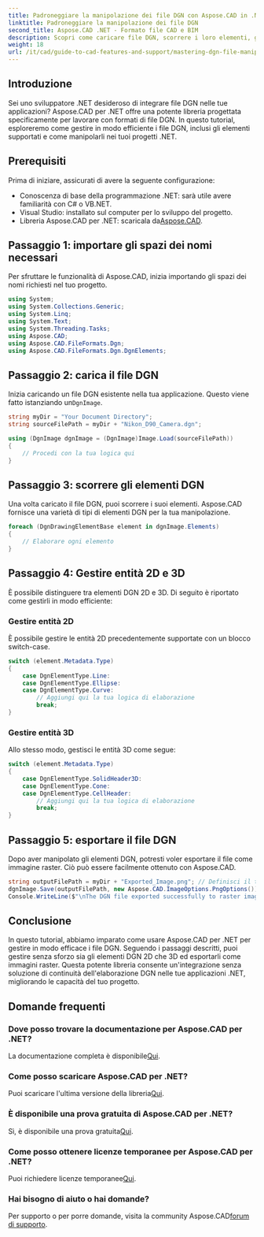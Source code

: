 ```yaml
---
title: Padroneggiare la manipolazione dei file DGN con Aspose.CAD in .NET
linktitle: Padroneggiare la manipolazione dei file DGN
second_title: Aspose.CAD .NET - Formato file CAD e BIM
description: Scopri come caricare file DGN, scorrere i loro elementi, gestire entità 2D e 3D ed esportarle come immagini raster, sfruttando al contempo le potenti funzionalità della libreria Aspose.CAD.
weight: 18
url: /it/cad/guide-to-cad-features-and-support/mastering-dgn-file-manipulation/
---
```

## Introduzione

Sei uno sviluppatore .NET desideroso di integrare file DGN nelle tue applicazioni? Aspose.CAD per .NET offre una potente libreria progettata specificamente per lavorare con formati di file DGN. In questo tutorial, esploreremo come gestire in modo efficiente i file DGN, inclusi gli elementi supportati e come manipolarli nei tuoi progetti .NET.

## Prerequisiti

Prima di iniziare, assicurati di avere la seguente configurazione:

- Conoscenza di base della programmazione .NET: sarà utile avere familiarità con C# o VB.NET.
- Visual Studio: installato sul computer per lo sviluppo del progetto.
-  Libreria Aspose.CAD per .NET: scaricala da[Aspose.CAD](https://releases.aspose.com/cad/net/).

## Passaggio 1: importare gli spazi dei nomi necessari

Per sfruttare le funzionalità di Aspose.CAD, inizia importando gli spazi dei nomi richiesti nel tuo progetto.

```csharp
using System;
using System.Collections.Generic;
using System.Linq;
using System.Text;
using System.Threading.Tasks;
using Aspose.CAD;
using Aspose.CAD.FileFormats.Dgn;
using Aspose.CAD.FileFormats.Dgn.DgnElements;
```

## Passaggio 2: carica il file DGN

 Inizia caricando un file DGN esistente nella tua applicazione. Questo viene fatto istanziando un`DgnImage`.

```csharp
string myDir = "Your Document Directory";
string sourceFilePath = myDir + "Nikon_D90_Camera.dgn";

using (DgnImage dgnImage = (DgnImage)Image.Load(sourceFilePath))
{
    // Procedi con la tua logica qui
}
```

## Passaggio 3: scorrere gli elementi DGN

Una volta caricato il file DGN, puoi scorrere i suoi elementi. Aspose.CAD fornisce una varietà di tipi di elementi DGN per la tua manipolazione.

```csharp
foreach (DgnDrawingElementBase element in dgnImage.Elements)
{
    // Elaborare ogni elemento
}
```

## Passaggio 4: Gestire entità 2D e 3D

È possibile distinguere tra elementi DGN 2D e 3D. Di seguito è riportato come gestirli in modo efficiente:

### Gestire entità 2D

È possibile gestire le entità 2D precedentemente supportate con un blocco switch-case.

```csharp
switch (element.Metadata.Type)
{
    case DgnElementType.Line:
    case DgnElementType.Ellipse:
    case DgnElementType.Curve:
        // Aggiungi qui la tua logica di elaborazione
        break;
}
```

### Gestire entità 3D

Allo stesso modo, gestisci le entità 3D come segue:

```csharp
switch (element.Metadata.Type)
{
    case DgnElementType.SolidHeader3D:
    case DgnElementType.Cone:
    case DgnElementType.CellHeader:
        // Aggiungi qui la tua logica di elaborazione
        break;
}
```

## Passaggio 5: esportare il file DGN

Dopo aver manipolato gli elementi DGN, potresti voler esportare il file come immagine raster. Ciò può essere facilmente ottenuto con Aspose.CAD.

```csharp
string outputFilePath = myDir + "Exported_Image.png"; // Definisci il tuo percorso di output
dgnImage.Save(outputFilePath, new Aspose.CAD.ImageOptions.PngOptions());
Console.WriteLine($"\nThe DGN file exported successfully to raster image.\nFile saved at {outputFilePath}");
```

## Conclusione

In questo tutorial, abbiamo imparato come usare Aspose.CAD per .NET per gestire in modo efficace i file DGN. Seguendo i passaggi descritti, puoi gestire senza sforzo sia gli elementi DGN 2D che 3D ed esportarli come immagini raster. Questa potente libreria consente un'integrazione senza soluzione di continuità dell'elaborazione DGN nelle tue applicazioni .NET, migliorando le capacità del tuo progetto.

## Domande frequenti

### Dove posso trovare la documentazione per Aspose.CAD per .NET?

 La documentazione completa è disponibile[Qui](https://reference.aspose.com/cad/net/).

### Come posso scaricare Aspose.CAD per .NET?

 Puoi scaricare l'ultima versione della libreria[Qui](https://releases.aspose.com/cad/net/).

### È disponibile una prova gratuita di Aspose.CAD per .NET?

 Sì, è disponibile una prova gratuita[Qui](https://releases.aspose.com/).

### Come posso ottenere licenze temporanee per Aspose.CAD per .NET?

 Puoi richiedere licenze temporanee[Qui](https://purchase.conholdate.com/temporary-license/).

### Hai bisogno di aiuto o hai domande?

Per supporto o per porre domande, visita la community Aspose.CAD[forum di supporto](https://forum.aspose.com/c/cad/19).